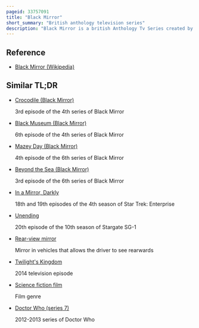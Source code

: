 ```yaml
---
pageid: 33757091
title: "Black Mirror"
short_summary: "British anthology television series"
description: "Black Mirror is a british Anthology Tv Series created by Charlie Brooker. Individual episodes explore a Diversity of Genres, but most are set in near-future Dystopias with sci-fi Technology—A Type of speculative Fiction. The Series is inspired by the Twilight Zone and uses Technology and Media to comment on social Issues. Most Episodes are written by Brooker with heavy Involvement by the Executive Producer Annabel Jones."
---
```


## Reference

- [Black Mirror (Wikipedia)](https://en.wikipedia.org/?curid=33757091)

## Similar TL;DR

- [Crocodile (Black Mirror)](/tldr/en/crocodile-black-mirror)

  3rd episode of the 4th series of Black Mirror

- [Black Museum (Black Mirror)](/tldr/en/black-museum-black-mirror)

  6th episode of the 4th series of Black Mirror

- [Mazey Day (Black Mirror)](/tldr/en/mazey-day-black-mirror)

  4th episode of the 6th series of Black Mirror

- [Beyond the Sea (Black Mirror)](/tldr/en/beyond-the-sea-black-mirror)

  3rd episode of the 6th series of Black Mirror

- [In a Mirror, Darkly](/tldr/en/in-a-mirror-darkly)

  18th and 19th episodes of the 4th season of Star Trek: Enterprise

- [Unending](/tldr/en/unending)

  20th episode of the 10th season of Stargate SG-1

- [Rear-view mirror](/tldr/en/rear-view-mirror)

  Mirror in vehicles that allows the driver to see rearwards

- [Twilight's Kingdom](/tldr/en/twilights-kingdom)

  2014 television episode

- [Science fiction film](/tldr/en/science-fiction-film)

  Film genre

- [Doctor Who (series 7)](/tldr/en/doctor-who-series-7)

  2012-2013 series of Doctor Who
